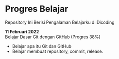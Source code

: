 # Progres Belajar
Repository Ini Berisi Pengalaman Belajarku di Dicoding

**11 Februari 2022**  
Belajar Dasar Git dengan GitHub (Progres 38%)
  * Belajar apa itu Git dan GitHub
  * Belajar membuat repository, commit, release.
